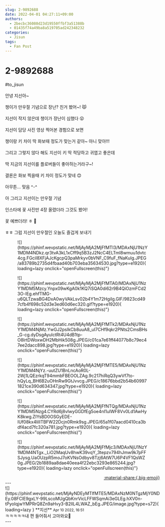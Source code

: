 ```yaml
---
slug: 2-9892688
date: 2022-04-01 04:27:11+09:00
authors:
  - 2becbc36080d23d19550ffbf3a51388b
  - 01435f74a49ba8a519705ad242348232
categories:
  - Jisun
tags:
  - Fan Post
---
```


# 2-9892688

<div class="post-container" markdown="1">
<div class="content-container md-sidebar__scrollwrap" markdown="1">

\#to_jisun<br><br>안녕 지선아~<br><br>챙이가 만우절 기념으로 장난? 친거 봤어~! 😾<br><br>지선이 작지 않은데 챙이가 장난이 심했다 😲<br><br>지선이 담당 사진 영상 찍어본 경험으로 보면<br><br>챙이랑 키 차이 딱 화보때 정도가 맞는거 같아~ 아니 맞아!!!<br><br>그리고 그렇지 않다 해도 지선이 키 딱 적당하고 귀엽고 좋은데 <br><br>딱 지금의 지선이를 플로버들이 좋아하는거라구~!<br><br>결론은 화보 찍을때 키 차이 정도가 맞네 😊<br><br>아무튼... 맞음 ^-^<br><br>아 그리고 지선이는 만우절 기념 <br><br>인스타에 꽃 사진만 4장 올렸더라 그것도 봤어!<br><br>꽃 예쁘더라! ㅎ 🥰<br><br>ㅎㅎ 그럼 지선이 만우절인 오늘도 즐겁게 보내기<br>
<figure markdown="1">
![](https://phinf.wevpstatic.net/MjAyMjA2MjFfMTI3/MDAxNjU1NzY1MDM4NDkz.qr3tvA3kL1xCff9q5B3zJ2NcC4ELTml8wmuu1dvtc4cg.FGcil8XFjAJcKgcpQ3paMrkyv0bVNF_C9fuF_fNaKuIg.JPEG/a83789b2735d4fbaad40b703eba35634530.jpg?type=e1920){ loading=lazy onclick="openFullscreen(this)"}
</figure>

<figure markdown="1">
![](https://phinf.wevpstatic.net/MjAyMjA2MjFfMTA0/MDAxNjU1NzY1MDM5Mzcy.Ynpx09wKgA0k1KQ7iSQA0di62r9B4QiOzmFCd23O-lEg.ehfTMG-u6QLTzwaBG4DxA0wyVAkLsv02b4Y1m72HgiIg.GIF/9823cd497cfb4f698c52d3e3ed60d6ec320.gif?type=e1920){ loading=lazy onclick="openFullscreen(this)"}
</figure>

<figure markdown="1">
![](https://phinf.wevpstatic.net/MjAyMjA2MjFfMTk2/MDAxNjU1NzY1MDM4NjMz.YwGJ2psIkCb8uuA8_uI7CHf9qkr2PNts2CmsBHs_G-cg.dyDsgAyulctRt4U4dB1tp-O8lrtDWoxwDH2MbHik508g.JPEG/c01ca7e61ff44077b8c79ec47ee2dacc898.jpg?type=e1920){ loading=lazy onclick="openFullscreen(this)"}
</figure>

<figure markdown="1">
![](https://phinf.wevpstatic.net/MjAyMjA2MjFfMTE5/MDAxNjU1NzY1MDM4NjYz.-uutZU1BnLncAoR0L-2Wj1LQEzrkqT94mmbFBEOOLZAg.9c217hiRqQ3ywVf7to-hQyLq_BH6B2uOHnRw9GtJvvcg.JPEG/c18676bbd2b54b609971821ce390d634347.jpg?type=e1920){ loading=lazy onclick="openFullscreen(this)"}
</figure>

<figure markdown="1">
![](https://phinf.wevpstatic.net/MjAyMjA2MjFfNTQg/MDAxNjU1NzY1MDM5Nzg4.CYRd6j8vIwyGGDfEg5oe4nI1uIWF8Vv0Ld1AwHyK8kwg.ZIYsBD0OSGyEDE-IUf08kx4lilITBFW22Dcjn0Rmk9sg.JPEG/65a1f07aacd0410ca3bdf4acd7fc320a781.jpg?type=e1920){ loading=lazy onclick="openFullscreen(this)"}
</figure>

<figure markdown="1">
![](https://phinf.wevpstatic.net/MjAyMjA2MjFfMjc3/MDAxNjU1NzY1MDM4NTgx._LiO2MaqUv8hwK39vqY_3tepzv794hJmw9k7pFFSJysg.UaOUzpR5moJ7oKVNsOdbyv8Tzj6AtW7U6P4VF1QsWZ0g.JPEG/2b1889aa8dae40eea4f22ebc3293e865244.jpg?type=e1920){ loading=lazy onclick="openFullscreen(this)"}
</figure>


</div>
</div>

<div style="text-align: right;" markdown="1">
<a href="https://weverse.io/fromis9/fanpost/2-9892688" style="text-align: right;">:material-share:{.big-emoji}</a>
</div>
---

<div class="comments-container md-sidebar__scrollwrap" markdown="1">
<div class="comment" markdown="1">
<div class='id-container' markdown="1">
![](https://phinf.wevpstatic.net/MjAyNDEyMTlfMTE5/MDAxNzM0NTgzMjY0NDEy.08FClE9gxLY-99LscoMUgQbKnrVicLFFWSqmAi3eGLEg.hXV0n-tPyoIqjwYMPRrQ8Zn9aHvy3-B2llL4LWAZ_bEg.JPEG/image.jpg?type=s72){ loading=lazy }
**<span class="artist">지선</span>** <small>Apr 10 2022, 16:51</small><br>
</div>
<div class='comment-body' markdown="1">
ㅋㅋㅋㅋㅋ내 편 들어줘서 고마와요🥺
</div>
</div>
</div>
---

